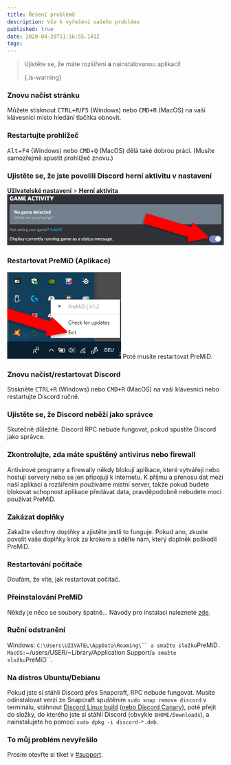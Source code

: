 ```yaml
---
title: Řešení problémů
description: Vše k vyřešení vašeho problému
published: true
date: 2020-04-20T11:16:55.141Z
tags:
---
```


> Ujistěte se, že máte rozšíření **a** nainstalovanou aplikaci! 
> 
> {.is-warning}

### Znovu načíst stránku
Můžete stisknout <kbd>CTRL+R</kbd>/<kbd>F5</kbd> (Windows) nebo <kbd>CMD+R</kbd> (MacOS) na vaší klávesnici místo hledání tlačítka obnovit.

### Restartujte prohlížeč
<kbd>Alt</kbd>+<kbd>F4</kbd> (Windows) nebo <kbd>CMD</kbd>+<kbd>Q</kbd> (MacOS) dělá také dobrou práci. (Musíte samozřejmě spustit prohlížeč znovu.)

### Ujistěte se, že jste povolili Discord herní aktivitu v nastavení
**Uživatelské nastavení** > **Herní aktivita** ![herní aktivita_upraveno.png](/gameactivity_edited.png)

### Restartovat PreMiD (Aplikace)
![quit.png](/quit.png) Poté musíte restartovat PreMiD.

### Znovu načíst/restartovat Discord
Stiskněte <kbd>CTRL+R</kbd> (Windows) nebo <kbd>CMD+R</kbd> (MacOS) na vaší klávesnici nebo restartujte Discord ručně.

### Ujistěte se, že Discord neběží jako správce
Skutečně důležité. Discord RPC nebude fungovat, pokud spustíte Discord jako správce.

### Zkontrolujte, zda máte spuštěný antivirus nebo firewall
Antivirové programy a firewally někdy blokují aplikace, které vytvářejí nebo hostují servery nebo se jen připojují k internetu. K příjmu a přenosu dat mezi naší aplikací a rozšířením používáme místní server, takže pokud budete blokovat schopnost aplikace předávat data, pravděpodobně nebudete moci používat PreMiD.

### Zakázat doplňky
Zakažte všechny doplňky a zjistěte jestli to funguje. Pokud ano, zkuste povolit vaše doplňky krok za krokem a sdělte nám, který doplněk poškodil PreMiD.

### Restartování počítače
Doufám, že víte, jak restartovat počítač.

### Přeinstalování PreMiD
Někdy je něco se soubory špatně... Návody pro instalaci naleznete [zde](/install).

### Ruční odstranění
Windows:    `C:\Users\UZIVATEL\AppData\Roaming\`` a smažte složku`PreMiD`.
MacOS:`~/users/USER/~Library/Application Support/`a smažte složku`PreMiD``.

### Na distros Ubuntu/Debianu
Pokud jste si stáhli Discord přes Snapcraft, RPC nebude fungovat. Musíte odinstalovat verzi ze Snapcraft spuštěním `sudo snap remove discord` v terminálu, stáhnout [Discord Linux build](https://discordapp.com/api/download?platform=linux) ([nebo Discord Canary](https://discordapp.com/api/canary/download?platform=linux)), poté přejít do složky, do kterého jste si stáhli Discord (obvykle `$HOME/Downloads`), a nainstalujete ho pomocí `sudo dpkg -i discord-*.deb`.

### To můj problém nevyřešilo
Prosím otevřte si tiket v [#support](https://discord.gg/WvfVZ8T).